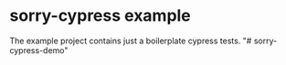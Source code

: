 # sorry-cypress example

The example project contains just a boilerplate cypress tests.
"# sorry-cypress-demo" 
